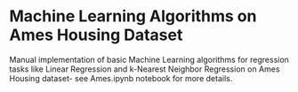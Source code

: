 # Machine Learning Algorithms on Ames Housing Dataset
Manual implementation of basic Machine Learning algorithms for regression tasks like Linear Regression and k-Nearest Neighbor Regression on Ames Housing dataset- see Ames.ipynb notebook for more details.

